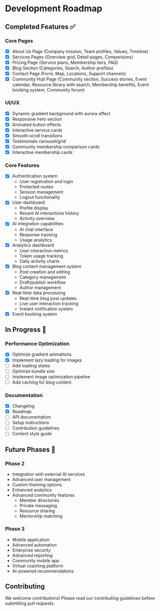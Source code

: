 # Development Roadmap

## Completed Features ✅

### Core Pages
- [x] About Us Page (Company mission, Team profiles, Values, Timeline)
- [x] Services Pages (Overview grid, Detail pages, Comparisons)
- [x] Pricing Page (Service plans, Membership tiers, FAQ)
- [x] Blog Section (Categories, Search, Author profiles)
- [x] Contact Page (Form, Map, Locations, Support channels)
- [x] Community Hub Page (Community section, Success stories, Event calendar, Resource library with search, Membership benefits, Event booking system, Community forum)

### UI/UX
- [x] Dynamic gradient background with aurora effect
- [x] Responsive hero section
- [x] Animated button effects
- [x] Interactive service cards
- [x] Smooth scroll transitions
- [x] Testimonials carousel/grid
- [x] Community membership comparison cards
- [x] Interactive membership cards

### Core Features
- [x] Authentication system
  - User registration and login
  - Protected routes
  - Session management
  - Logout functionality
- [x] User dashboard
  - Profile display
  - Recent AI interactions history
  - Activity overview
- [x] AI integration capabilities
  - AI chat interface
  - Response tracking
  - Usage analytics
- [x] Analytics dashboard
  - User interaction metrics
  - Token usage tracking
  - Daily activity charts
- [x] Blog content management system
  - Post creation and editing
  - Category management
  - Draft/publish workflow
  - Author management
- [x] Real-time data processing
  - Real-time blog post updates
  - Live user interaction tracking
  - Instant notification system
- [x] Event booking system

## In Progress 🚧

### Performance Optimization
- [x] Optimize gradient animations
- [x] Implement lazy loading for images
- [ ] Add loading states
- [ ] Optimize bundle size
- [ ] Implement image optimization pipeline
- [ ] Add caching for blog content

### Documentation
- [x] Changelog
- [x] Roadmap
- [ ] API documentation
- [ ] Setup instructions
- [ ] Contribution guidelines
- [ ] Content style guide

## Future Phases 🔮

### Phase 2
- Integration with external AI services
- Advanced user management
- Custom theming options
- Enhanced analytics
- Advanced community features
  - Member directories
  - Private messaging
  - Resource sharing
  - Mentorship matching

### Phase 3
- Mobile application
- Advanced automation
- Enterprise security
- Advanced reporting
- Community mobile app
- Virtual coaching platform
- AI-powered recommendations

## Contributing
We welcome contributions! Please read our contributing guidelines before submitting pull requests.